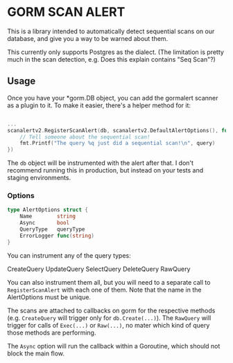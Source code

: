 # GORM SCAN ALERT

This is a library intended to automatically detect sequential scans on our database,
and give you a way to be warned about them.

This currently only supports Postgres as the dialect.
(The limitation is pretty much in the scan detection, e.g. Does this explain contains "Seq Scan"?)

## Usage

Once you have your *gorm.DB object, you can add the gormalert scanner as a plugin to it.
To make it easier, there's a helper method for it:

```go

...
scanalertv2.RegisterScanAlert(db, scanalertv2.DefaultAlertOptions(), func(query, explain string) {
    // Tell someone about the sequential scan!
    fmt.Printf("The query %q just did a sequential scan!\n", query)
})
```

The `db` object will be instrumented with the alert after that.
I don't recommend running this in production, but instead on your tests and staging environments.


### Options

```go
type AlertOptions struct {
	Name        string
	Async       bool
	QueryType   queryType
	ErrorLogger func(string)
}
```

You can instrument any of the query types:

CreateQuery
UpdateQuery
SelectQuery
DeleteQuery
RawQuery

You can also instrument them all, but you will need to a separate call to `RegisterScanAlert` with each one of them.
Note that the name in the AlertOptions must be unique.

The scans are attached to callbacks on gorm for the respective methods (e.g. `CreateQuery` will trigger only for `db.Create(...)`). The `RawQuery` will
trigger for calls of `Exec(...)` or `Raw(...)`, no mater which kind of query those methods are performing.

The `Async` option will run the callback within a Goroutine, which should not block the main flow.
